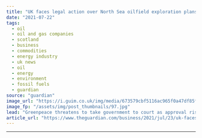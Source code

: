 ```yaml
---
title: "UK faces legal action over North Sea oilfield exploration plans"
date: "2021-07-22"
tags: 
  - oil
  - oil and gas companies
  - scotland
  - business
  - commodities
  - energy industry
  - uk news
  - oil
  - energy
  - environment
  - fossil fuels
  - guardian
source: "guardian"
image_url: "https://i.guim.co.uk/img/media/673579cbf5116ac965f0a47df85fd864729414fe/0_191_3500_2101/master/3500.jpg?width=460&quality=85&auto=format&fit=max&s=2a3c223a3f0d70e3400826f97fbc7fca"
image_fp: "/assets/img/post_thumbnails/97.jpg"
lead: "Greenpeace threatens to take government to court as approval risk undermining climate targetsThe government faces the threat of legal action over plans to allow exploration at the Cambo oilfield near Shetland after promising to put an end to new oil ..."
article_url: "https://www.theguardian.com/business/2021/jul/23/uk-faces-legal-action-over-north-sea-cambo-oilfield-exploration-plans"
---
```


---
